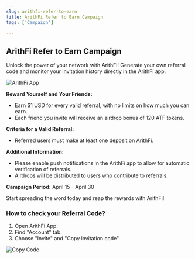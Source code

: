 ```yaml
---
slug: arithfi-refer-to-earn
title: ArithFi Refer to Earn Campaign
tags: ['Campaign']

---
```


## ArithFi Refer to Earn Campaign

Unlock the power of your network with ArithFi! Generate your own referral code and monitor your invitation history directly in the ArithFi app.

![ArithFi App](https://nftstorage.link/ipfs/bafybeie3l3kbleqw2bpc53q7wxit7abfcjftcphabxsghcdojcbto7hasi)

**Reward Yourself and Your Friends:**
- Earn $1 USD for every valid referral, with no limits on how much you can earn.
- Each friend you invite will receive an airdrop bonus of 120 ATF tokens.

**Criteria for a Valid Referral:**
- Referred users must make at least one deposit on ArithFi.

**Additional Information:**
- Please enable push notifications in the ArithFi app to allow for automatic verification of referrals.
- Airdrops will be distributed to users who contribute to referrals.

**Campaign Period:** April 15 - April 30

Start spreading the word today and reap the rewards with ArithFi!

### How to check your Referral Code?

1. Open ArithFi App.
2. Find "Account" tab.
3. Choose "Invite" and "Copy invitation code".

![Copy Code](https://nftstorage.link/ipfs/bafkreid6kfsv2mnoe7ph66wgmk57fsyteoetnedf6yslttsxag7lo6hxau)

